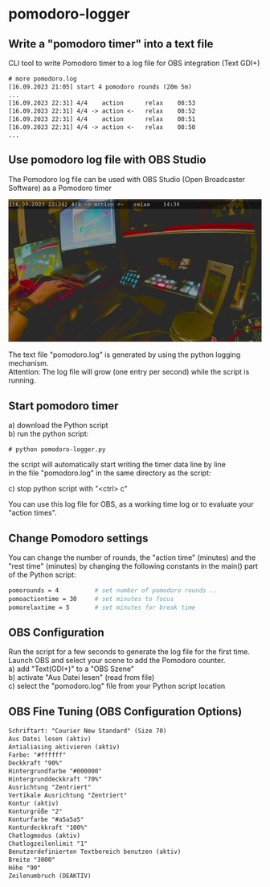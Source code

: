 # pomodoro-logger

## Write a "pomodoro timer" into a text file
CLI tool to write Pomodoro timer to a log file for OBS integration (Text GDI+)<br>


```
# more pomodoro.log
[16.09.2023 21:05] start 4 pomodoro rounds (20m 5m)
...
[16.09.2023 22:31] 4/4    action      relax    08:53
[16.09.2023 22:31] 4/4 -> action <-   relax    08:52
[16.09.2023 22:31] 4/4    action      relax    08:51
[16.09.2023 22:31] 4/4 -> action <-   relax    08:50
...
```

## Use pomodoro log file with OBS Studio
The Pomodoro log file can be used with OBS Studio (Open Broadcaster Software) as a Pomodoro timer <br>

![pomodoro-logger.py output picture](example-001.jpg)

The text file "pomodoro.log" is generated by using the python logging mechanism. <br>
Attention: The log file will grow (one entry per second) while the script is running.<br>

## Start pomodoro timer
a) download the Python script<br>
b) run the python script:<br>
```
# python pomodoro-logger.py
```

the script will automatically start writing the timer data line by line<br> 
in the file "pomodoro.log" in the same directory as the script:

c) stop python script with "\<ctrl\> c" <br>

You can use this log file for OBS, as a working time log or to evaluate your "action times".

## Change Pomodoro settings
You can change the number of rounds, the "action time" (minutes) and the "rest time" (minutes) 
by changing the following constants in the main() part of the Python script:
```sh
pomorounds = 4          # set number of pomodoro rounds ..
pomoactiontime = 30     # set minutes to focus
pomorelaxtime = 5       # set minutes for break time
```

## OBS Configuration
Run the script for a few seconds to generate the log file for the first time.<br>
Launch OBS and select your scene to add the Pomodoro counter.<br>
a) add "Text(GDI+)" to a "OBS Szene"<br>
b) activate "Aus Datei lesen" (read from file)<br>
c) select the "pomodoro.log" file from your Python script location <br>


## OBS Fine Tuning (OBS Configuration Options)
```
Schriftart: "Courier New Standard" (Size 70)
Aus Datei lesen (aktiv)
Antialiasing aktivieren (aktiv)
Farbe: "#ffffff"
Deckkraft "90%"
Hintergrundfarbe "#000000"
Hintergrunddeckkraft "70%"
Ausrichtung "Zentriert"
Vertikale Ausrichtung "Zentriert"
Kontur (aktiv)
Konturgröße "2"
Konturfarbe "#a5a5a5"
Konturdeckkraft "100%"
Chatlogmodus (aktiv)
Chatlogzeilenlimit "1"
Benutzerdefinierten Textbereich benutzen (aktiv)
Breite "3000"
Höhe "90"
Zeilenumbruch (DEAKTIV)
```
